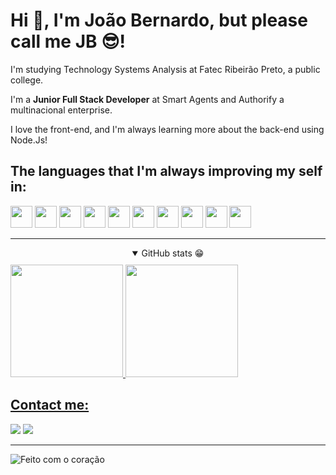# Hi 👋, I'm João Bernardo, but please call me JB 😎!
I'm studying Technology Systems Analysis at Fatec Ribeirão Preto, a public college.

I'm a **Junior Full Stack Developer** at Smart Agents and Authorify a multinacional enterprise. 

I love the front-end, and I'm always learning more about the back-end using Node.Js!

## The languages that I'm always improving my self in:

<a href="https://developer.mozilla.org/docs/Web/HTML"><img height= "35" src= "https://img.shields.io/badge/HTML5-E34F26?style=for-the-badge&logo=html5&logoColor=white"></a>
<a href="https://developer.mozilla.org/docs/Web/CSS"><img height= "35" src= "https://img.shields.io/badge/CSS3-1572B6?style=for-the-badge&logo=css3&logoColor=white"></a>
<a href="https://www.typescriptlang.org/"><img height= "35" src= "https://img.shields.io/badge/TypeScript-007ACC?style=for-the-badge&logo=typescript&logoColor=white"></a>
<a href="https://www.javascript.com/" target="_blank"><img height= "35" src= "https://img.shields.io/badge/JavaScript-F7DF1E?style=for-the-badge&logo=javascript&logoColor=black"></a>
<a href="https://reactjs.org/" target="_blank"><img height= "35" src= "https://img.shields.io/badge/React-282c34?style=for-the-badge&logo=react&logoColor=#61dafb"></a>
<a href="https://nodejs.org/en/"><img height= "35" src= "https://img.shields.io/badge/Node.js-339933?style=for-the-badge&logo=nodedotjs&logoColor=white"></a>
<a href="https://flutter.dev/"><img height= "35" src= "https://img.shields.io/badge/Flutter-02569B?style=for-the-badge&logo=flutter&logoColor=white"></a>
<a href="https://dart.dev/"><img height= "35" src= "https://img.shields.io/badge/Dart-0175C2?style=for-the-badge&logo=dart&logoColor=white"></a>
<a href="https://git-scm.com/"><img height= "35" src= "https://img.shields.io/badge/Git-F05032?style=for-the-badge&logo=git&logoColor=white"></a>
<a href="https://docs.microsoft.com/pt-br/cpp/?view=msvc-170"><img height= "35" src= "https://img.shields.io/badge/C++-blueviolet?style=for-the-badge&logo=cpp&logoColor=white"></a>

<hr>
<div align="center">
  <details open>
    <summary style="margin-bottom:10px;">GitHub stats 😁</summary>
    <div style="display:flex; justify-content: space-between">
      <a href="https://github.com/Jbnado">
      <img height="180cm" src="https://github-readme-stats.vercel.app/api?username=Jbnado&show_icons=true&theme=radical">
      <img height="180cm" src="https://github-readme-stats.vercel.app/api/top-langs/?username=Jbnado&layout=compact&langs_count=10&theme=radical&include_all_commits=true&count_private=true">
    </div>
  </details>
</div>

## Contact me:

<a target="_blank" href="mailto:bernardojoao9@gmail.com?subject=Hello,%20JB%20"><img src="https://img.shields.io/badge/Gmail-D14836?style=for-the-badge&logo=gmail&logoColor=white"></a>
<a target="_blank" href="https://www.linkedin.com/in/jo%C3%A3o-bernardoads/"><img src="https://img.shields.io/badge/LinkedIn-0077B5?style=for-the-badge&logo=linkedin&logoColor=white"></a>

<hr>

![Feito com o coração](http://ForTheBadge.com/images/badges/built-with-love.svg)
